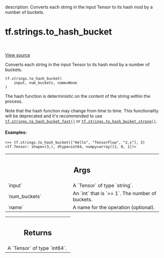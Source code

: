 description: Converts each string in the input Tensor to its hash mod by a number of buckets.

<div itemscope itemtype="http://developers.google.com/ReferenceObject">
<meta itemprop="name" content="tf.strings.to_hash_bucket" />
<meta itemprop="path" content="Stable" />
</div>

# tf.strings.to_hash_bucket

<!-- Insert buttons and diff -->

<table class="tfo-notebook-buttons tfo-api nocontent" align="left">

</table>

<a target="_blank" class="external" href="/code/stable/tensorflow/python/ops/string_ops.py">View source</a>



Converts each string in the input Tensor to its hash mod by a number of buckets.


<pre class="devsite-click-to-copy prettyprint lang-py tfo-signature-link">
<code>tf.strings.to_hash_bucket(
    input, num_buckets, name=None
)
</code></pre>



<!-- Placeholder for "Used in" -->

The hash function is deterministic on the content of the string within the
process.

Note that the hash function may change from time to time.
This functionality will be deprecated and it's recommended to use
<a href="../../tf/strings/to_hash_bucket_fast.md"><code>tf.strings.to_hash_bucket_fast()</code></a> or <a href="../../tf/strings/to_hash_bucket_strong.md"><code>tf.strings.to_hash_bucket_strong()</code></a>.

#### Examples:



```
>>> tf.strings.to_hash_bucket(["Hello", "TensorFlow", "2.x"], 3)
<tf.Tensor: shape=(3,), dtype=int64, numpy=array([2, 0, 1])>
```

<!-- Tabular view -->
 <table class="responsive fixed orange">
<colgroup><col width="214px"><col></colgroup>
<tr><th colspan="2"><h2 class="add-link">Args</h2></th></tr>

<tr>
<td>
`input`<a id="input"></a>
</td>
<td>
A `Tensor` of type `string`.
</td>
</tr><tr>
<td>
`num_buckets`<a id="num_buckets"></a>
</td>
<td>
An `int` that is `>= 1`. The number of buckets.
</td>
</tr><tr>
<td>
`name`<a id="name"></a>
</td>
<td>
A name for the operation (optional).
</td>
</tr>
</table>



<!-- Tabular view -->
 <table class="responsive fixed orange">
<colgroup><col width="214px"><col></colgroup>
<tr><th colspan="2"><h2 class="add-link">Returns</h2></th></tr>
<tr class="alt">
<td colspan="2">
A `Tensor` of type `int64`.
</td>
</tr>

</table>

